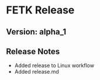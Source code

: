 # FETK Release

## Version: alpha_1

## Release Notes

* Added release to Linux workflow
* Added release.md
